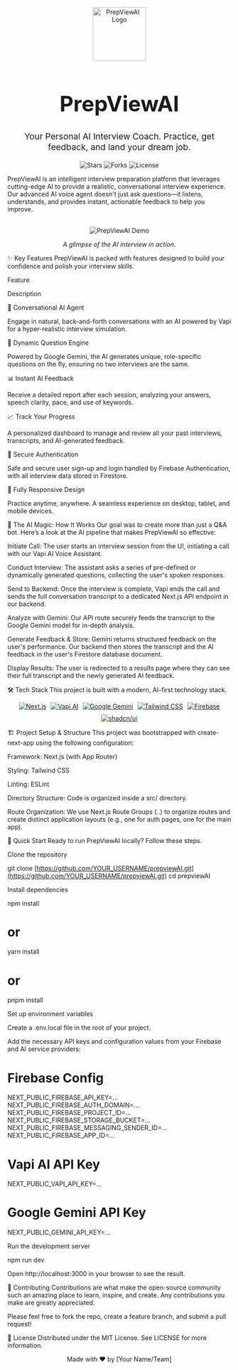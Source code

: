 <div align="center">

<!-- PROJECT LOGO -->

<!-- You can add your logo here -->

<img src="YOUR_LOGO_URL_HERE" alt="PrepViewAI Logo" width="120" height="120">

<h1 style="font-size: 3rem; font-weight: bold; border-bottom: none;">
PrepViewAI
</h1>

<p style="font-size: 1.2rem;">
Your Personal AI Interview Coach. Practice, get feedback, and land your dream job.
</p>

<!-- BADGES/SHIELDS -->

<p>
<img src="https://www.google.com/search?q=https://img.shields.io/github/stars/YOUR_USERNAME/prepviewAI%3Fstyle%3Dfor-the-badge%26logo%3Dgithub%26color%3D181717%26logoColor%3Dwhite" alt="Stars">
<img src="https://www.google.com/search?q=https://img.shields.io/github/forks/YOUR_USERNAME/prepviewAI%3Fstyle%3Dfor-the-badge%26logo%3Dgithub%26color%3D181717%26logoColor%3Dwhite" alt="Forks">
<img src="https://www.google.com/search?q=https://img.shields.io/github/license/YOUR_USERNAME/prepviewAI%3Fstyle%3Dfor-the-badge%26color%3D181717" alt="License">
</p>
</div>

PrepViewAI is an intelligent interview preparation platform that leverages cutting-edge AI to provide a realistic, conversational interview experience. Our advanced AI voice agent doesn't just ask questions—it listens, understands, and provides instant, actionable feedback to help you improve.

<br />

<!-- DEMO/SCREENSHOT -->

<div align="center">
<img src="[PLACEHOLDER_FOR_DEMO_GIF_OR_SCREENSHOT]" alt="PrepViewAI Demo">
<p><em>A glimpse of the AI interview in action.</em></p>
</div>

✨ Key Features
PrepViewAI is packed with features designed to build your confidence and polish your interview skills.

Feature

Description

🤖 Conversational AI Agent

Engage in natural, back-and-forth conversations with an AI powered by Vapi for a hyper-realistic interview simulation.

🧠 Dynamic Question Engine

Powered by Google Gemini, the AI generates unique, role-specific questions on the fly, ensuring no two interviews are the same.

📊 Instant AI Feedback

Receive a detailed report after each session, analyzing your answers, speech clarity, pace, and use of keywords.

📈 Track Your Progress

A personalized dashboard to manage and review all your past interviews, transcripts, and AI-generated feedback.

🔐 Secure Authentication

Safe and secure user sign-up and login handled by Firebase Authentication, with all interview data stored in Firestore.

📱 Fully Responsive Design

Practice anytime, anywhere. A seamless experience on desktop, tablet, and mobile devices.

🚀 The AI Magic: How It Works
Our goal was to create more than just a Q&A bot. Here’s a look at the AI pipeline that makes PrepViewAI so effective:

Initiate Call: The user starts an interview session from the UI, initiating a call with our Vapi AI Voice Assistant.

Conduct Interview: The assistant asks a series of pre-defined or dynamically generated questions, collecting the user's spoken responses.

Send to Backend: Once the interview is complete, Vapi ends the call and sends the full conversation transcript to a dedicated Next.js API endpoint in our backend.

Analyze with Gemini: Our API route securely feeds the transcript to the Google Gemini model for in-depth analysis.

Generate Feedback & Store: Gemini returns structured feedback on the user's performance. Our backend then stores the transcript and the AI feedback in the user's Firestore database document.

Display Results: The user is redirected to a results page where they can see their full transcript and the newly generated AI feedback.

🛠️ Tech Stack
This project is built with a modern, AI-first technology stack.

<div align="center" style="display: flex; justify-content: center; align-items: center; gap: 10px; flex-wrap: wrap;">
<a href="https://nextjs.org/" target="_blank">
<img src="https://www.google.com/search?q=https://img.shields.io/badge/Next.js-000000%3Fstyle%3Dfor-the-badge%26logo%3Dnextdotjs%26logoColor%3Dwhite" alt="Next.js">
</a>
<a href="https://vapi.ai/" target="_blank">
<img src="https://www.google.com/search?q=https://img.shields.io/badge/Vapi_AI-5DFECA%3Fstyle%3Dfor-the-badge%26logo%3Dvapi%26logoColor%3Dblack" alt="Vapi AI">
</a>
<a href="https://gemini.google.com/" target="_blank">
<img src="https://www.google.com/search?q=https://img.shields.io/badge/Google_Gemini-8E75B8%3Fstyle%3Dfor-the-badge%26logo%3Dgoogle-gemini%26logoColor%3Dwhite" alt="Google Gemini">
</a>
<a href="https://tailwindcss.com/" target="_blank">
<img src="https://www.google.com/search?q=https://img.shields.io/badge/Tailwind_CSS-06B6D4%3Fstyle%3Dfor-the-badge%26logo%3Dtailwindcss%26logoColor%3Dwhite" alt="Tailwind CSS">
</a>
<a href="https://firebase.google.com/" target="_blank">
<img src="https://www.google.com/search?q=https://img.shields.io/badge/Firebase-FFCA28%3Fstyle%3Dfor-the-badge%26logo%3Dfirebase%26logoColor%3Dblack" alt="Firebase">
</a>
<a href="https://ui.shadcn.com/" target="_blank">
<img src="https://www.google.com/search?q=https://img.shields.io/badge/shadcn/ui-000000%3Fstyle%3Dfor-the-badge%26logo%3Dshadcn-ui%26logoColor%3Dwhite" alt="shadcn/ui">
</a>
</div>

🏗️ Project Setup & Structure
This project was bootstrapped with create-next-app using the following configuration:

Framework: Next.js (with App Router)

Styling: Tailwind CSS

Linting: ESLint

Directory Structure: Code is organized inside a src/ directory.

Route Organization: We use Next.js Route Groups (..) to organize routes and create distinct application layouts (e.g., one for auth pages, one for the main app).

🤸 Quick Start
Ready to run PrepViewAI locally? Follow these steps.

Clone the repository

git clone [https://github.com/YOUR_USERNAME/prepviewAI.git](https://github.com/YOUR_USERNAME/prepviewAI.git)
cd prepviewAI

Install dependencies

npm install
# or
yarn install
# or
pnpm install

Set up environment variables

Create a .env.local file in the root of your project.

Add the necessary API keys and configuration values from your Firebase and AI service providers:

# Firebase Config
NEXT_PUBLIC_FIREBASE_API_KEY=...
NEXT_PUBLIC_FIREBASE_AUTH_DOMAIN=...
NEXT_PUBLIC_FIREBASE_PROJECT_ID=...
NEXT_PUBLIC_FIREBASE_STORAGE_BUCKET=...
NEXT_PUBLIC_FIREBASE_MESSAGING_SENDER_ID=...
NEXT_PUBLIC_FIREBASE_APP_ID=...

# Vapi AI API Key
NEXT_PUBLIC_VAPI_API_KEY=...

# Google Gemini API Key
NEXT_PUBLIC_GEMINI_API_KEY=...

Run the development server

npm run dev

Open http://localhost:3000 in your browser to see the result.

🤝 Contributing
Contributions are what make the open-source community such an amazing place to learn, inspire, and create. Any contributions you make are greatly appreciated.

Please feel free to fork the repo, create a feature branch, and submit a pull request!

📜 License
Distributed under the MIT License. See LICENSE for more information.

<div align="center">
<p>Made with ❤️ by [Your Name/Team]</p>
</div>
